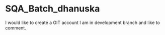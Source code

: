 # SQA_Batch_dhanuska
I would like to create a GIT account
I am in development branch and like to comment.
